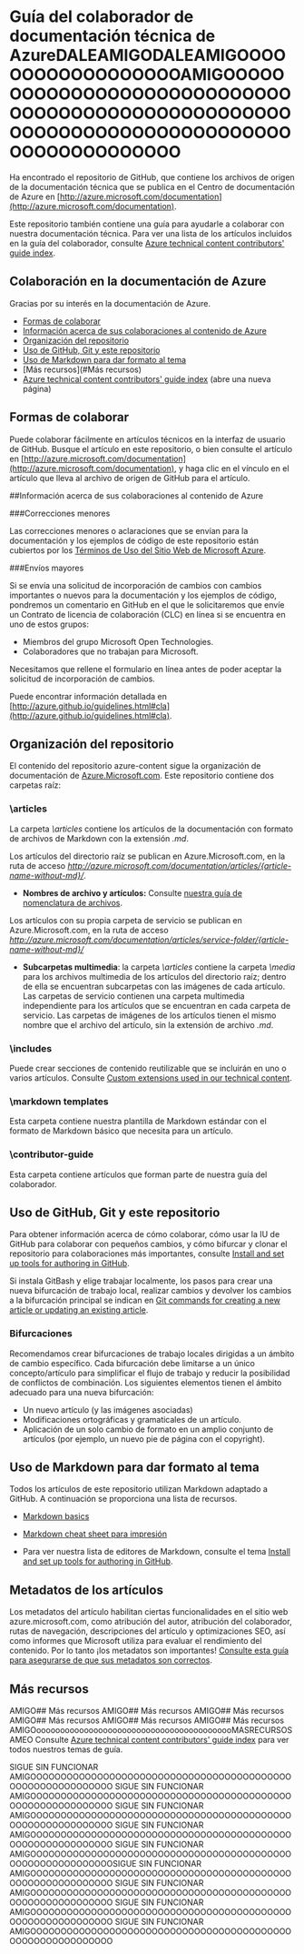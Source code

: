 # Guía del colaborador de documentación técnica de AzureDALEAMIGODALEAMIGOOOOOOOOOOOOOOOOOOAMIGOOOOOOOOOOOOOOOOOOOOOOOOOOOOOOOOOOOOOOOOOOOOOOOOOOOOOOOOOOOOOOOOOOOOOOOOOOOOOOOOOOOOOOOO

Ha encontrado el repositorio de GitHub, que contiene los archivos de origen de la documentación técnica que se publica en el Centro de documentación de Azure en [http://azure.microsoft.com/documentation](http://azure.microsoft.com/documentation).

Este repositorio también contiene una guía para ayudarle a colaborar con nuestra documentación técnica. Para ver una lista de los artículos incluidos en la guía del colaborador, consulte [Azure technical content contributors' guide index](https://github.com/Azure/azure-content/blob/master/contributor-guide/contributor-guide-index.md).

## Colaboración en la documentación de Azure

Gracias por su interés en la documentación de Azure.

* [Formas de colaborar](#ways-to-contribute)
* [Información acerca de sus colaboraciones al contenido de Azure](#about-your-contributions-to-azure-content)
* [Organización del repositorio](#repository-organization)
* [Uso de GitHub, Git y este repositorio](#use-github-git-and-this-repository)
* [Uso de Markdown para dar formato al tema](#how-to-use-markdown-to-format-your-topic)
* [Más recursos](#Más recursos)
* [Azure technical content contributors' guide index](https://github.com/Azure/azure-content/blob/master/contributor-guide/contributor-guide-index.md) (abre una nueva página)

## Formas de colaborar

Puede colaborar fácilmente en artículos técnicos en la interfaz de usuario de GitHub. Busque el artículo en este repositorio, o bien consulte el artículo en [http://azure.microsoft.com/documentation](http://azure.microsoft.com/documentation), y haga clic en el vínculo en el artículo que lleva al archivo de origen de GitHub para el artículo.

##Información acerca de sus colaboraciones al contenido de Azure

###Correcciones menores

Las correcciones menores o aclaraciones que se envían para la documentación y los ejemplos de código de este repositorio están cubiertos por los [Términos de Uso del Sitio Web de Microsoft Azure](http://azure.microsoft.com/support/legal/website-terms-of-use/).


###Envíos mayores

Si se envía una solicitud de incorporación de cambios con cambios importantes o nuevos para la documentación y los ejemplos de código, pondremos un comentario en GitHub en el que le solicitaremos que envíe un Contrato de licencia de colaboración (CLC) en línea si se encuentra en uno de estos grupos:

* Miembros del grupo Microsoft Open Technologies.
* Colaboradores que no trabajan para Microsoft.

Necesitamos que rellene el formulario en línea antes de poder aceptar la solicitud de incorporación de cambios.

Puede encontrar información detallada en [http://azure.github.io/guidelines.html#cla](http://azure.github.io/guidelines.html#cla).

## Organización del repositorio

El contenido del repositorio azure-content sigue la organización de documentación de [Azure.Microsoft.com](http://azure.microsoft.com). Este repositorio contiene dos carpetas raíz:

### \articles

La carpeta *\articles* contiene los artículos de la documentación con formato de archivos de Markdown con la extensión *.md*.

Los artículos del directorio raíz se publican en Azure.Microsoft.com, en la ruta de acceso *http://azure.microsoft.com/documentation/articles/{article-name-without-md}/*.

* **Nombres de archivo y artículos:** Consulte [nuestra guía de nomenclatura de archivos](./contributor-guide/file-names-and-locations.md).

Los artículos con su propia carpeta de servicio se publican en Azure.Microsoft.com, en la ruta de acceso
*http://azure.microsoft.com/documentation/articles/service-folder/{article-name-without-md}/*

* **Subcarpetas multimedia**: la carpeta *\articles* contiene la carpeta *\media* para los archivos multimedia de los artículos del directorio raíz; dentro de ella se encuentran subcarpetas con las imágenes de cada artículo. Las carpetas de servicio contienen una carpeta multimedia independiente para los artículos que se encuentran en cada carpeta de servicio. Las carpetas de imágenes de los artículos tienen el mismo nombre que el archivo del artículo, sin la extensión de archivo *.md*.

### \includes

Puede crear secciones de contenido reutilizable que se incluirán en uno o varios artículos. Consulte [Custom extensions used in our technical content](https://github.com/Azure/azure-content/blob/master/custom-markdown-extensions.md).

### \markdown templates

Esta carpeta contiene nuestra plantilla de Markdown estándar con el formato de Markdown básico que necesita para un artículo.

### \contributor-guide

Esta carpeta contiene artículos que forman parte de nuestra guía del colaborador.

## Uso de GitHub, Git y este repositorio

Para obtener información acerca de cómo colaborar, cómo usar la IU de GitHub para colaborar con pequeños cambios, y cómo bifurcar y clonar el repositorio para colaboraciones más importantes, consulte [Install and set up tools for authoring in GitHub](https://github.com/Azure/azure-content/blob/master/contributor-guide/tools-and-setup.md).

Si instala GitBash y elige trabajar localmente, los pasos para crear una nueva bifurcación de trabajo local, realizar cambios y devolver los cambios a la bifurcación principal se indican en [Git commands for creating a new article or updating an existing article](https://github.com/Azure/azure-content/blob/master/contributor-guide/git-commands-for-master.md).

### Bifurcaciones

Recomendamos crear bifurcaciones de trabajo locales dirigidas a un ámbito de cambio específico. Cada bifurcación debe limitarse a un único concepto/artículo para simplificar el flujo de trabajo y reducir la posibilidad de conflictos de combinación. Los siguientes elementos tienen el ámbito adecuado para una nueva bifurcación:

* Un nuevo artículo (y las imágenes asociadas)
* Modificaciones ortográficas y gramaticales de un artículo.
* Aplicación de un solo cambio de formato en un amplio conjunto de artículos (por ejemplo, un nuevo pie de página con el copyright).

## Uso de Markdown para dar formato al tema

Todos los artículos de este repositorio utilizan Markdown adaptado a GitHub. A continuación se proporciona una lista de recursos.

- [Markdown basics](https://help.github.com/articles/markdown-basics/)

- [Markdown cheat sheet para impresión](https://github.com/Azure/azure-content/blob/master/contributor-guide/media/documents/markdown-cheatsheet.pdf?raw=true)

- Para ver nuestra lista de editores de Markdown, consulte el tema [Install and set up tools for authoring in GitHub](https://github.com/Azure/azure-content/blob/master/contributor-guide/tools-and-setup.md#install-a-markdown-editor).

## Metadatos de los artículos

Los metadatos del artículo habilitan ciertas funcionalidades en el sitio web azure.microsoft.com, como atribución del autor, atribución del colaborador, rutas de navegación, descripciones del artículo y optimizaciones SEO, así como informes que Microsoft utiliza para evaluar el rendimiento del contenido. Por lo tanto ¡los metadatos son importantes! [Consulte esta guía para asegurarse de que sus metadatos son correctos](https://github.com/Azure/azure-content/blob/master//contributor-guide/article-metadata.md).

## Más recursos
AMIGO## Más recursos
AMIGO## Más recursos
AMIGO## Más recursos
AMIGO## Más recursos
AMIGO## Más recursos
AMIGO## Más recursos
AMIGOoooooooooooooooooooooooooooooooooooooooooMASRECURSOSAMEO
Consulte [Azure technical content contributors' guide index](https://github.com/Azure/azure-content/blob/master/contributor-guide/contributor-guide-index.md) para ver todos nuestros temas de guía.

SIGUE SIN FUNCIONAR AMIGOOOOOOOOOOOOOOOOOOOOOOOOOOOOOOOOOOOOOOOOOOOOOOOOOOOOOOOOOOOO
SIGUE SIN FUNCIONAR AMIGOOOOOOOOOOOOOOOOOOOOOOOOOOOOOOOOOOOOOOOOOOOOOOOOOOOOOOOOOOOO
SIGUE SIN FUNCIONAR AMIGOOOOOOOOOOOOOOOOOOOOOOOOOOOOOOOOOOOOOOOOOOOOOOOOOOOOOOOOOOOO
SIGUE SIN FUNCIONAR AMIGOOOOOOOOOOOOOOOOOOOOOOOOOOOOOOOOOOOOOOOOOOOOOOOOOOOOOOOOOOOO
SIGUE SIN FUNCIONAR AMIGOOOOOOOOOOOOOOOOOOOOOOOOOOOOOOOOOOOOOOOOOOOOOOOOOOOOOOOOOOOOSIGUE SIN FUNCIONAR AMIGOOOOOOOOOOOOOOOOOOOOOOOOOOOOOOOOOOOOOOOOOOOOOOOOOOOOOOOOOOOO
SIGUE SIN FUNCIONAR AMIGOOOOOOOOOOOOOOOOOOOOOOOOOOOOOOOOOOOOOOOOOOOOOOOOOOOOOOOOOOOO
SIGUE SIN FUNCIONAR AMIGOOOOOOOOOOOOOOOOOOOOOOOOOOOOOOOOOOOOOOOOOOOOOOOOOOOOOOOOOOOO
SIGUE SIN FUNCIONAR AMIGOOOOOOOOOOOOOOOOOOOOOOOOOOOOOOOOOOOOOOOOOOOOOOOOOOOOOOOOOOOO